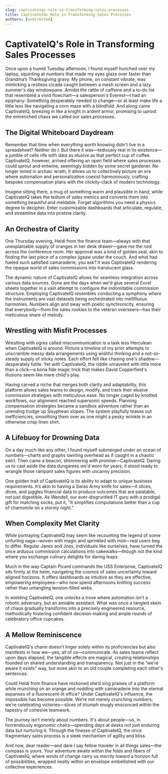 ```yaml
---
slug: captivateiqs-role-in-transforming-sales-processes
title: CaptivateIQs Role in Transforming Sales Processes
authors: [undirected]
---
```



# CaptivateIQ's Role in Transforming Sales Processes

Once upon a humid Tuesday afternoon, I found myself hunched over my laptop, squinting at numbers that made my eyes glaze over faster than Grandma’s Thanksgiving gravy. My phone, on constant vibrate, was mimicking a restless cicada caught between a mesh screen and a lazy summer's day windowpane. Amidst the rattle of caffeine and a to-do list that resembled a vivid flowchart—a salesperson's Everest—I had an epiphany: Something desperately needed to change—or at least make life a little less like navigating a corn maze with a blindfold. And along came CaptivateIQ, breezing in like a knight in ardent armor, promising to uproot the entrenched chaos we called our sales processes.

## The Digital Whiteboard Daydream

Remember that time when everything worth knowing didn't live in a spreadsheet? Neither do I. But there it was—tediously real in its existence—a jumble of cells rife with data as elusive as that perfect cup of coffee. CaptivateIQ, however, arrived offering an open field where sales processes could sprout and entwine, seemingly bidden by some secret gardener. No longer mired in archaic wrath, it allows us to collectively picture an era where automation and personalization coexist harmoniously, crafting bespoke compensation plans with the clickity-clack of modern technology.

Imagine sitting there, a mug of something warm and plausible in hand, while CaptivateIQ takes the tedium of sales metrics and converts them into something beautiful and meldable. Forget algorithms you need a physics degree to decipher. Enter customizable dashboards that articulate, regulate, and streamline data into pristine clarity.

## An Orchestra of Clarity

One Thursday evening, Heidi from the finance team—always with that unexplainable supply of oranges in her desk drawer—gave me the nod across the conference room. Her approval was a kind of golden seal, akin to finding the last piece of a complex jigsaw under the couch. And what had fueled such satisfied camaraderie, you ask? It was CaptivateIQ rendering the opaque world of sales commissions into translucent glass.

The dynamic nature of CaptivateIQ allows for seamless integration across various data sources. Gone are the days when we'd glue several Excel sheets together in a vain attempt to configure the indomitable commission structure. Employing CaptivateIQ resembles conducting a symphony where the instruments are vast datasets being orchestrated into mellifluous harmonies. Numbers align and sway with poetic synchronicity, ensuring that everybody—from the sales rookies to the veteran overseers—has their meticulous share of melody.

## Wrestling with Misfit Processes

Wrestling with ogres called miscommunication is a task less Herculean when CaptivateIQ is around. Picture a timeline of my prior attempts to unscramble messy data arrangements using wishful thinking and a not-so-steady supply of sticky notes. Each effort felt like chasing one's shadow—desperately futile. Yet with CaptivateIQ, the riddle unraveled with little more than a click—a bona fide magic trick that makes David Copperfield's illusions seem like mere child's play.

Having carved a niche that merges both clarity and adaptability, this platform allows sales teams to design, modify, and track their elusive commission strategies with meticulous ease. No longer caged by knotted workflows, our alignment reached supersonic speeds. Planning compensation strategies became a sandbox adventure rather than an unending trudge up Sisyphean slopes. The system playfully teases out inefficiencies, smoothing them over as one might a pesky wrinkle in an otherwise crisp linen shirt.

## A Lifebuoy for Drowning Data

On a day much like any other, I found myself submerged under an ocean of numbers—charts and graphs swirling overhead as if caught in a chaotic swirl. Then came a beacon, shimmering with promise—CaptivateIQ. Daring us to cast aside the data dungarees we'd worn for years, it stood ready to wrangle those rampant sales figures with uncanny precision.

One golden trait of CaptivateIQ is its ability to adapt to unique business requirements. It’s akin to having a Swiss Army knife for sales—it slices, dices, and juggles financial data to produce outcomes that are palatable, not just digestible. As Wendell, our ever-disgruntled IT guru with a prodigal gift for matching socks, put it, "It simplifies computations better than a cup of chamomile on a stormy night.”

## When Complexity Met Clarity

While portraying CaptivateIQ may seem like recounting the legend of some unfurling saga—woven with magic and sprinkled with mist—real users beg to differ. Regular Janes and Joes, individuals like ourselves, have turned the once arduous commission calculations into cakewalks—though not the kind where you exchange culinary delights for daring leaps.

Much in the way Captain Picard commands the USS Enterprise, CaptivateIQ sits firmly at the helm, navigating the cosmos of sales uncertainty toward aligned horizons. It offers dashboards as intuitive as they are effective, empowering employees—who now spend afternoons knitting success rather than untangling tension-filled webs.

In wielding CaptivateIQ, one unlocks a trove where automation isn’t a robotic adversary, but an amiable assistant. What was once a tangled skein of chaos gradually transforms into a precisely engineered resource, methodically fostering confident decision-making and ample rounds of celebratory office cupcakes.

## A Mellow Reminiscence

CaptivateIQ's charm doesn’t linger solely within its proficiencies but also manifests in how we—yes, all of us—communicate. As sales teams reflect upon days elapsed, the tangible effects are magical, creating relationships founded on shared understanding and transparency. Not just in the “we’re aware it exists” way, but more akin to an old couple completing each other's sentences.

Could Heidi from finance have reckoned she’d sing praises of a platform while munching on an orange and nodding with camaraderie into the eternal expanses of a fluorescent-lit office? Under CaptivateIQ's influence, the impossible has become possible. We’re not merely crunching numbers; we’re celebrating victories—slices of triumph snugly ensconced within the tapestry of cohesive teamwork.

The journey isn’t merely about numbers. It's about people—us, in horrendously ergonomic chairs—spending days at desks not just enduring data but nurturing it. Through the finesse of CaptivateIQ, the once fragmentary sales process is a sleek mechanism of agility and bliss.

And now, dear reader—and dare I say fellow traveler in all things sales—the compass is yours. Your adventure awaits within the folds and fibers of CaptivateIQ, where winds of change carry us merrily toward a horizon full of possibilities, wrapped neatly within an envelope embellished with our collective experiences.